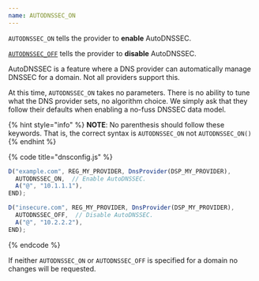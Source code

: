 ```yaml
---
name: AUTODNSSEC_ON
---
```


`AUTODNSSEC_ON` tells the provider to **enable** AutoDNSSEC.

[`AUTODNSSEC_OFF`](AUTODNSSEC_OFF.md) tells the provider to **disable** AutoDNSSEC.

AutoDNSSEC is a feature where a DNS provider can automatically manage
DNSSEC for a domain. Not all providers support this.

At this time, `AUTODNSSEC_ON` takes no parameters.  There is no ability
to tune what the DNS provider sets, no algorithm choice.  We simply
ask that they follow their defaults when enabling a no-fuss DNSSEC
data model.

{% hint style="info" %}
**NOTE**: No parenthesis should follow these keywords.  That is, the
correct syntax is `AUTODNSSEC_ON` not `AUTODNSSEC_ON()`
{% endhint %}

{% code title="dnsconfig.js" %}
```javascript
D("example.com", REG_MY_PROVIDER, DnsProvider(DSP_MY_PROVIDER),
  AUTODNSSEC_ON,  // Enable AutoDNSSEC.
  A("@", "10.1.1.1"),
END);

D("insecure.com", REG_MY_PROVIDER, DnsProvider(DSP_MY_PROVIDER),
  AUTODNSSEC_OFF,  // Disable AutoDNSSEC.
  A("@", "10.2.2.2"),
END);
```
{% endcode %}

If neither `AUTODNSSEC_ON` or `AUTODNSSEC_OFF` is specified for a
domain no changes will be requested.
